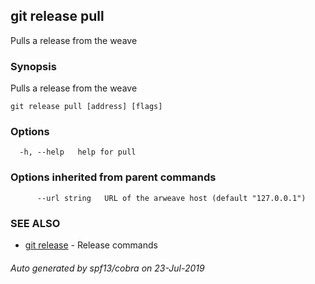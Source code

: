## git release pull

Pulls a release from the weave

### Synopsis

Pulls a release from the weave

```
git release pull [address] [flags]
```

### Options

```
  -h, --help   help for pull
```

### Options inherited from parent commands

```
      --url string   URL of the arweave host (default "127.0.0.1")
```

### SEE ALSO

* [git release](git_release.md)	 - Release commands

###### Auto generated by spf13/cobra on 23-Jul-2019
